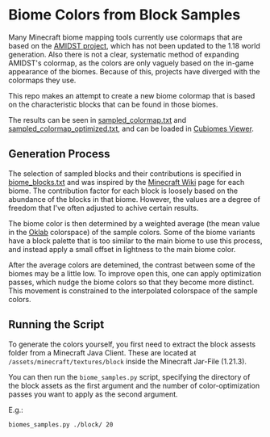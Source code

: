 # Biome Colors from Block Samples

Many Minecraft biome mapping tools currently use colormaps that are based on the [AMIDST project](https://github.com/toolbox4minecraft/amidst),
which has not been updated to the 1.18 world generation. Also there is not a clear, systematic method of expanding AMIDST's colormap,
as the colors are only vaguely based on the in-game appearance of the biomes.
Because of this, projects have diverged with the colormaps they use.

This repo makes an attempt to create a new biome colormap that is based on the characteristic blocks that can be found in those biomes.

The results can be seen in [sampled_colormap.txt](sampled_colormap.txt) and [sampled_colormap_optimized.txt](sampled_colormap_optimized.txt),
and can be loaded in [Cubiomes Viewer](https://github.com/Cubitect/cubiomes-viewer).


## Generation Process

The selection of sampled blocks and their contributions is specified in [biome_blocks.txt](biome_blocks.txt)
and was inspired by the [Minecraft Wiki](https://minecraft.wiki/w/Biome) page for each biome.
The contribution factor for each block is loosely based on the abundance of the blocks in that biome.
However, the values are a degree of freedom that I've often adjusted to achive certain results.

The biome color is then determined by a weighted average (the mean value in the [Oklab](https://bottosson.github.io/posts/oklab/) colorspace)
of the sample colors. Some of the biome variants have a block palette that is too similar to the main biome to use this process,
and instead apply a small offset in lightness to the main biome color.

After the average colors are detemined, the contrast between some of the biomes may be a little low.
To improve open this, one can apply optimization passes, which nudge the biome colors so that they become more distinct.
This movement is constrained to the interpolated colorspace of the sample colors.


## Running the Script

To generate the colors yourself, you first need to extract the block assests folder from a Minecraft Java Client.
These are located at `/assets/minecraft/textures/block` inside the Minecraft Jar-File (1.21.3).

You can then run the `biome_samples.py` script, specifying the directory of the block assets as the first argument and the number of color-optimization passes you want to apply as the second argument.

E.g.:
```
biomes_samples.py ./block/ 20
```

